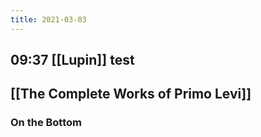 ```yaml
---
title: 2021-03-03
---
```


## 09:37 [[Lupin]] test
## [[The Complete Works of Primo Levi]]
### On the Bottom
